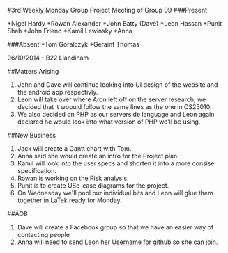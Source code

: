 #3rd Weekly Monday Group Project Meeting of Group 09
###Present

*Nigel Hardy
*Rowan Alexander
*John Batty (Dave)
*Leon Hassan
*Punit Shah
*John Friend
*Kamil Lewinsky
*Anna

###Absent
*Tom Goralczyk
*Geraint Thomas

06/10/2014 - B22 Llandinam

##Matters Arising

1. John and Dave will continue looking into UI design of the website and the android app respectivly.
2. Leon will take over where Aron left off on the server research, we decided that it woould follow the same lines as the one in CS25010.
3. We also decided on PHP as our serverside language and Leon again declared he would look into what version of PHP we'll be using.

##New Business
1. Jack will create a Gantt chart with Tom.
2. Anna said she would create an intro for the Project plan.
3. Kamil will look into the user specs and shorten it into a more consise specification.
4. Rowan is working on the Risk analysis.
5. Punit is to create USe-case diagrams for the project.
6. On Wednesday we'll pool our individual bits and Leon will glue them together in LaTek ready for Monday.

##AOB
1. Dave will create a Facebook group so that we have an easier way of contacting people
2. Anna will need to send Leon her Username for github so she can join.

